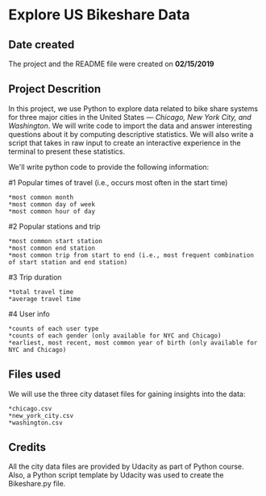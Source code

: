 # Explore US Bikeshare Data

## Date created
The  project and the README file were created on **02/15/2019**

## Project Descrition
In this project, we use Python to explore data related to bike share systems for three major cities in the United States — *Chicago, New York City, and Washington*. We will write code to import the data and answer interesting questions about it by computing descriptive statistics. We will also write a script that takes in raw input to create an interactive experience in the terminal to present these statistics.

We'll write python code to provide the following information:

#1 Popular times of travel (i.e., occurs most often in the start time)

    *most common month
    *most common day of week
    *most common hour of day

#2 Popular stations and trip

    *most common start station
    *most common end station
    *most common trip from start to end (i.e., most frequent combination of start station and end station)

#3 Trip duration

    *total travel time
    *average travel time

#4 User info

    *counts of each user type
    *counts of each gender (only available for NYC and Chicago)
    *earliest, most recent, most common year of birth (only available for NYC and Chicago)

## Files used
We will use the three city dataset files for gaining insights into the data:

    *chicago.csv
    *new_york_city.csv
    *washington.csv

## Credits
All the city data files are provided by Udacity as part of Python course. Also, a Python script template by Udacity was used to create the Bikeshare.py file.
